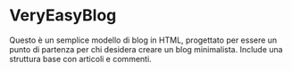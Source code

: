 # VeryEasyBlog
Questo è un semplice modello di blog in HTML, progettato per essere un punto di partenza per chi desidera creare un blog minimalista. Include una struttura base con articoli e commenti.
